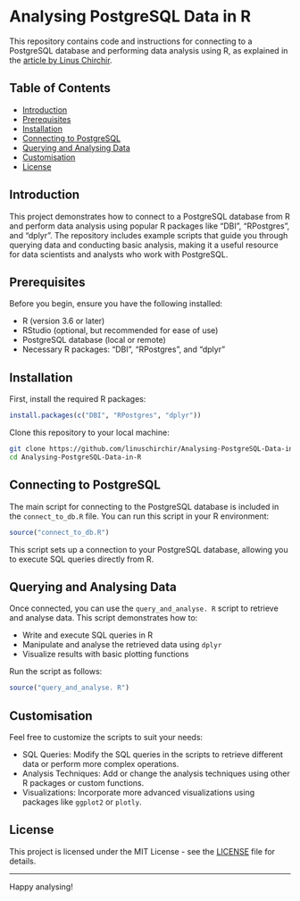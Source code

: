 # Analysing PostgreSQL Data in R

This repository contains code and instructions for connecting to a PostgreSQL database and performing data analysis using R, as explained in the [article by Linus Chirchir](https://linuschirchir.medium.com/analysing-postgresql-data-in-r-1234567890).

## Table of Contents
- [Introduction](#introduction)
- [Prerequisites](#prerequisites)
- [Installation](#installation)
- [Connecting to PostgreSQL](#connecting-to-postgresql)
- [Querying and Analysing Data](#querying-and-analyzing-data)
- [Customisation](#customisation)
- [License](#license)

## Introduction

This project demonstrates how to connect to a PostgreSQL database from R and perform data analysis using popular R packages like “DBI”, “RPostgres”, and “dplyr”. The repository includes example scripts that guide you through querying data and conducting basic analysis, making it a useful resource for data scientists and analysts who work with PostgreSQL.

## Prerequisites

Before you begin, ensure you have the following installed:

- R (version 3.6 or later)
- RStudio (optional, but recommended for ease of use)
- PostgreSQL database (local or remote)
- Necessary R packages: “DBI”, “RPostgres”, and “dplyr”

## Installation

First, install the required R packages:

```r
install.packages(c("DBI", "RPostgres", "dplyr"))
```

Clone this repository to your local machine:

```bash
git clone https://github.com/linuschirchir/Analysing-PostgreSQL-Data-in-R.git
cd Analysing-PostgreSQL-Data-in-R
```

## Connecting to PostgreSQL

The main script for connecting to the PostgreSQL database is included in the `connect_to_db.R` file. You can run this script in your R environment:

```r
source("connect_to_db.R")
```

This script sets up a connection to your PostgreSQL database, allowing you to execute SQL queries directly from R.

## Querying and Analysing Data

Once connected, you can use the `query_and_analyse. R` script to retrieve and analyse data. This script demonstrates how to:

- Write and execute SQL queries in R
- Manipulate and analyse the retrieved data using `dplyr`
- Visualize results with basic plotting functions

Run the script as follows:

```r
source("query_and_analyse. R")
```

## Customisation

Feel free to customize the scripts to suit your needs:

- SQL Queries: Modify the SQL queries in the scripts to retrieve different data or perform more complex operations.
- Analysis Techniques: Add or change the analysis techniques using other R packages or custom functions.
- Visualizations: Incorporate more advanced visualizations using packages like `ggplot2` or `plotly`.

## License

This project is licensed under the MIT License - see the [LICENSE](LICENSE) file for details.

---

Happy analysing!
```
